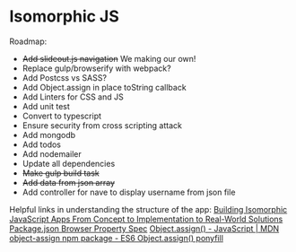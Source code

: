 # Isomorphic JS

Roadmap:
* ~~Add slideout.js navigation~~ We making our own!
* Replace gulp/browserify with webpack?
* Add Postcss vs SASS?
* Add Object.assign in place toString callback
* Add Linters for CSS and JS
* Add unit test
* Convert to typescript
* Ensure security from cross scripting attack
* Add mongodb
* Add todos
* Add nodemailer
* Update all dependencies
* ~~Make gulp build task~~
* ~~Add data from json array~~
* Add controller for nave to display username from json file


Helpful links in understanding the structure of the app:
[Building Isomorphic JavaScript Apps From Concept to Implementation to Real-World Solutions](http://shop.oreilly.com/product/0636920042846.do)
[Package.json Browser Property Spec](https://github.com/defunctzombie/package-browser-field-spec)
[Object.assign() - JavaScript | MDN](https://developer.mozilla.org/en-US/docs/Web/JavaScript/Reference/Global_Objects/Object/assign)
[object-assign npm package - ES6 Object.assign() ponyfill](https://www.npmjs.com/package/object-assign)